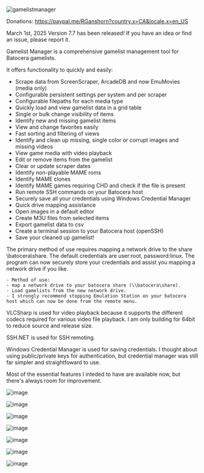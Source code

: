 ![gamelistmanager](https://github.com/RobG66/Gamelist-Manager/assets/91415974/42f6a366-00f5-4f1f-bb43-76816006d47b)

Donations: https://paypal.me/RGanshorn?country.x=CA&locale.x=en_US

March 1st, 2025
 Version 7.7 has been released!  If you have an idea or find an issue, please report it. 



Gamelist Manager is a comprehensive gamelist management tool for Batocera gamelists.    

It offers functionality to quickly and easily:
  
- Scrape data from ScreenScraper, ArcadeDB and now EmuMovies (media only)
- Configurable persistent settings per system and per scraper
- Configurable filepaths for each media type 
- Quickly load and view gamelist data in a grid table
- Single or bulk change visibility of items
- Identify new and missing gamelist items
- View and change favorites easily
- Fast sorting and filtering of views 
- Identify and clean up missing, single color or corrupt images and missing videos
- View game media with video playback
- Edit or remove items from the gamelist
- Clear or update scraper dates
- Identify non-playable MAME roms
- Identify MAME clones
- Identify MAME games requiring CHD and check if the file is present
- Run remote SSH commands on your Batocera host
- Securely save all your credentials using Windows Credential Manager
- Quick drive mapping assistance
- Open images in a default editor
- Create M3U files from selected items
- Export gamelist data to csv
- Create a terminal session to your Batocera host (openSSH)
- Save your cleaned up gamelist!

The primary method of use requires mapping a network drive to the share  \\batocera\share.  The default credentials are user:root, password:linux.  The program can now securely store your credentials and assist you mapping a network drive if you like.


    - Method of use:
    - map a network drive to your batocera share (\\batocera\share).
    - Load gamelists from the new network drive.
    - I strongly recommend stopping Emulation Station on your batocera host which can now be done from the remote menu.
    

VLCSharp is used for video playback because it supports the different codecs required for various video file playback.  I am only building for 64bit to reduce source and release size.    

SSH.NET is used for SSH remoting.

Windows Credential Manager is used for saving credentials.  I thought about using public/private keys for authentication, but credential manager was still far simpler and straightfoward to use.

Most of the essential features I inteded to have are available now, but there's always room for improvement.

 ![image](https://github.com/user-attachments/assets/c246b08e-e95f-47d7-949a-a2ea99216d98)

![image](https://github.com/user-attachments/assets/cdacb479-876f-410a-b5ac-c43e8d66b902)

![image](https://github.com/user-attachments/assets/a41c4432-b84b-483f-a0f9-7e3458a3e64e)

![image](https://github.com/user-attachments/assets/f5496cc1-2ec8-402a-8d4b-3304791968f4)

![image](https://github.com/user-attachments/assets/fbf4afad-5de0-4745-be37-49b12e4392a8)

![image](https://github.com/user-attachments/assets/be99978a-a1b0-4b0b-b4e6-e88ebf98d7da)

![image](https://github.com/user-attachments/assets/bbd0cf82-ffa4-4384-a1e9-b93ba2d5cf87)





